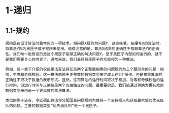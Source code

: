 # 1-递归
## 1.1-规约
    规约是在设计算法时最常见的一项技术。将问题X规约为问题Y，这意味着，在攥写X的算法时，将算法Y视为黑匣子或子程序来使用。值得注意的是，算法X结果的正确性不依赖算法Y的正确性。我们唯一能假设的是这个黑匣子能够正确的解决问题Y。至于黑匣子内部如何运行的，就不是我们需要关心的内容了。通常来说，我们最好将黑匣子的功能视为一种魔法。

    例如，前一章节介绍的农民乘法算法将任意两个正整数相乘的问题规约为三个跟简单的问题：相加，平等和奇偶校验。这一算法依赖于正整数的数据类型来完成上述3个操作。但是相乘算法的正确性不取决于数据的表示形式。显然，惩罚算法的运行时间取决于相加，对等和奇偶校验的运行时间，但运行时间与正确性是两个互相独立的问题。最重要的是，我们能通过转换为更有效的数据类型来创造一个更高效的乘法算法。

    类似的例子还有，亨廷顿山算法将分配国会问题规约为维持一个支持插入和获取最大值的优先级队列问题。主要的数据类型“优先级队列”是一个黑匣子。